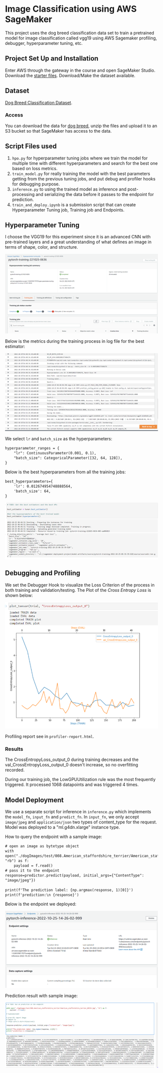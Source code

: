 # Image Classification using AWS SageMaker
This project uses the dog breed classification data set to train a pretrained model for image classification called vgg19 using AWS Sagemaker profiling, debugger, hyperparameter tuning, etc.

## Project Set Up and Installation
Enter AWS through the gateway in the course and open SageMaker Studio. 
Download the [starter files](https://github.com/udacity/CD0387-deep-learning-topics-within-computer-vision-nlp-project-starter).
Download/Make the dataset available. 

## Dataset
[Dog Breed Classification Dataset](https://s3-us-west-1.amazonaws.com/udacity-aind/dog-project/dogImages.zip).


### Access
You can download the data for [dog breed](https://s3-us-west-1.amazonaws.com/udacity-aind/dog-project/dogImages.zip), unzip the files and upload it to an S3 bucket so that SageMaker has access to the data. 

## Script Files used

1. `hpo.py` for hyperparameter tuning jobs where we train the model for multiple time with different hyperparameters and search for the best one based on loss metrics.
2. `train_model.py` for really training the model with the best parameters getting from the previous tuning jobs, and put debug and profiler hooks for debugging purpose.
3. `inference.py` to using the trained model as inference and post-processing and serializing the data before it passes to the endpoint for prediction.
4. `train_and_deploy.ipynb` is a submission script that can create Hyperparameter Tuning job, Training job and Endpoints.

## Hyperparameter Tuning
I choose the VGG19 for this experiment since it is an advanced CNN with pre-trained layers and a great understanding of what defines an image in terms of shape, color, and structure.  

![hyperparameter-tuning](images/hyperparameter-tuning.png)



Below is the metrics during the training process in log file for the best estimator:

![hpo-best-estimator-log](images/hpo-best-estimator-log.png)

We select `lr` and `batch_size` as the hyperparameters: 

```
hyperparameter_ranges = {
    "lr": ContinuousParameter(0.001, 0.1),
    "batch_size": CategoricalParameter([32, 64, 128]),
}
```

Below is the best hyperparameters from all the training jobs:

```
best_hyperparameters={
    'lr': 0.012674954748888564,
    'batch_size': 64,
}
```

![best-hyperparameters](images/best-hyperparameters.png)

## Debugging and Profiling
We set the Debugger Hook to visualize the Loss Criterion of the process in both training and validation/testing. The Plot of the *Cross Entropy Loss* is shown below:

![debugging-output](images/debugging-output.png)

Profiling report see in `profiler-report.html`.

### Results
The CrossEntropyLoss_output_0 during training decreases and the  val_CrossEntropyLoss_output_0 doesn't increase, so no overfitting recorded.

During our training job, the LowGPUUtilization rule was the most frequently triggered. It processed 1068 datapoints and was triggered 4 times.


## Model Deployment
We use a separate script for inference in `inference.py` which implements the `model_fn`, `input_fn` and `predict_fn`. In `input_fn`, we only accept `image/jpeg` and `application/json` two types of content_type for the request. Model was deployed to a "ml.g4dn.xlarge" instance type.

How to query the endpoint with a sample image:

```
# open an image as bytetype object  
with open("./dogImages/test/008.American_staffordshire_terrier/American_staffordshire_terrier_00538.jpg", "rb") as f:
    payload = f.read()
# pass it to the endpoint 
response=predictor.predict(payload, initial_args={"ContentType": "image/jpeg"})

print(f'The prediction label: {np.argmax(response, 1)[0]}')
print(f'prediction:\n {response}')

```



Below is the endpoint we deployed:

![endpoint](images/endpoint.png)

Prediction result with sample image:

![prediction-result](images/prediction-result.png)
